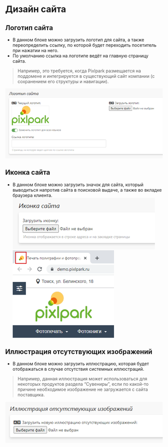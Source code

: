 # Дизайн сайта

## Логотип сайта
* В данном блоке можно загрузить логотип для сайта, а также переопределить ссылку, по которой будет переходить посетитель при нажатии на него.
* По умолчанию ссылка на логотипе ведёт на главную страницу сайта.

> Например, это требуется, когда Pixlpark размещается на поддомене и интегрируется в существующий сайт компании (с сохранением его структуры и навигации).

![](../_media/cms/cms14.png ':size=50%')

## Иконка сайта
* В данном блоке можно загрузить значок для сайта, который выводиться напротив сайта в поисковой выдаче, а также во вкладке браузера клиента.
![](../_media/cms/cms15.png ':size=30%')
![](../_media/cms/cms16.png ':size=20%')

## Иллюстрация отсутствующих изображений
* В данном блоке можно загрузить иллюстрацию, которая будет отображаться в случае отсутствия системных иллюстраций.

> Например, данная иллюстрация может использоваться для некоторых продуктов раздела “Сувениры”, если по какой-то причине необходимое изображение не загружается с сайта поставщика.

![](../_media/cms/cms17.png ':size=40%')